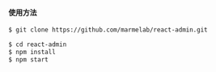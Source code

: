 #### 使用方法
````bash
$ git clone https://github.com/marmelab/react-admin.git

$ cd react-admin
$ npm install
$ npm start
````